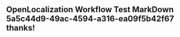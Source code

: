 <properties
ms.topic="hero-topic"
ms.test1="hero-topic"
ms.test2="test"/>

## OpenLocalization Workflow Test MarkDown 5a5c44d9-49ac-4594-a316-ea09f5b42f67 thanks!
